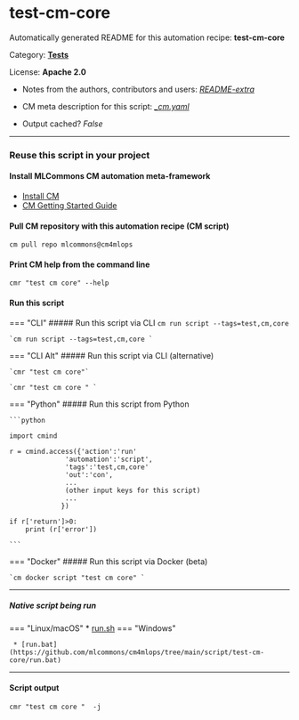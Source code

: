 # test-cm-core
Automatically generated README for this automation recipe: **test-cm-core**

Category: **[Tests](..)**

License: **Apache 2.0**

* Notes from the authors, contributors and users: [*README-extra*](https://github.com/mlcommons/cm4mlops/tree/main/script/test-cm-core/README-extra.md)

* CM meta description for this script: *[_cm.yaml](https://github.com/mlcommons/cm4mlops/tree/main/script/test-cm-core/_cm.yaml)*
* Output cached? *False*

---
### Reuse this script in your project

#### Install MLCommons CM automation meta-framework

* [Install CM](https://docs.mlcommons.org/ck/install)
* [CM Getting Started Guide](https://docs.mlcommons.org/ck/getting-started/)

#### Pull CM repository with this automation recipe (CM script)

```cm pull repo mlcommons@cm4mlops```

#### Print CM help from the command line

````cmr "test cm core" --help````

#### Run this script

=== "CLI"
    ##### Run this script via CLI
    `cm run script --tags=test,cm,core`

    `cm run script --tags=test,cm,core `

=== "CLI Alt"
    ##### Run this script via CLI (alternative)

    `cmr "test cm core"`

    `cmr "test cm core " `


=== "Python"
    ##### Run this script from Python


    ```python

    import cmind

    r = cmind.access({'action':'run'
                  'automation':'script',
                  'tags':'test,cm,core'
                  'out':'con',
                  ...
                  (other input keys for this script)
                  ...
                 })

    if r['return']>0:
        print (r['error'])

    ```


=== "Docker"
    ##### Run this script via Docker (beta)

    `cm docker script "test cm core" `

___


##### Native script being run
=== "Linux/macOS"
     * [run.sh](https://github.com/mlcommons/cm4mlops/tree/main/script/test-cm-core/run.sh)
=== "Windows"

     * [run.bat](https://github.com/mlcommons/cm4mlops/tree/main/script/test-cm-core/run.bat)
___
#### Script output
`cmr "test cm core "  -j`